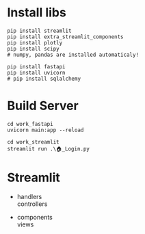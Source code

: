 # Install libs
```
pip install streamlit
pip install extra_streamlit_components
pip install plotly
pip install scipy
# numpy, pandas are installed automaticaly!

pip install fastapi
pip install uvicorn
# pip install sqlalchemy
```


# Build Server

```
cd work_fastapi
uvicorn main:app --reload 
```

```
cd work_streamlit
streamlit run .\🏠_Login.py 
```


# Streamlit
- handlers  
    controllers
    
- components  
    views